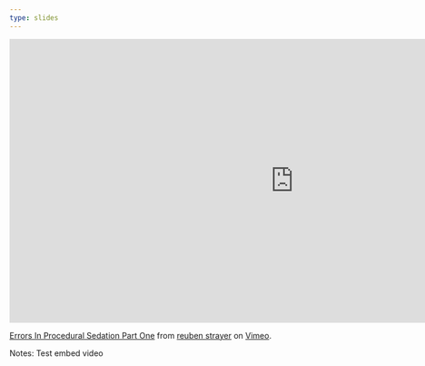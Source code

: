 ```yaml
---
type: slides
---
```


<iframe src="https://player.vimeo.com/video/80529677" width="1000" height="500" frameborder="0" allow="autoplay; fullscreen" allowfullscreen></iframe>
<p><a href="https://vimeo.com/80529677">Errors In Procedural Sedation Part One</a> from <a href="https://vimeo.com/emupdates">reuben strayer</a> on <a href="https://vimeo.com">Vimeo</a>.</p>

Notes: Test embed video
